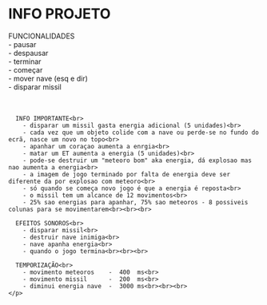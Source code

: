 <!DOCTYPE html>
<html>
  <body>
    <h1>
      INFO PROJETO<br>
    </h1>
    <p>
      FUNCIONALIDADES<br>
        - pausar<br>
        - despausar<br>
        - terminar<br>
        - começar<br>
        - mover nave (esq e dir)<br>
        - disparar missil<br><br><br>

      INFO IMPORTANTE<br>
        - disparar um missil gasta energia adicional (5 unidades)<br>
        - cada vez que um objeto colide com a nave ou perde-se no fundo do ecrã, nasce um novo no topo<br>
        - apanhar um coraçao aumenta a enrgia<br>
        - matar um ET aumenta a energia (5 unidades)<br>
        - pode-se destruir um "meteoro bom" aka energia, dá explosao mas nao aumenta a energia<br>
        - a imagem de jogo terminado por falta de energia deve ser diferente da por explosao com meteoro<br>
        - só quando se começa novo jogo é que a energia é reposta<br>
        - o missil tem um alcance de 12 movimentos<br>
        - 25% sao energias para apanhar, 75% sao meteoros - 8 possiveis colunas para se movimentarem<br><br><br>

      EFEITOS SONOROS<br>
        - disparar missil<br>
        - destruir nave inimiga<br>
        - nave apanha energia<br>
        - quando o jogo termina<br><br><br>

      TEMPORIZAÇÃO<br>
        - movimento meteoros    -  400  ms<br>
        - movimento missil      -  200  ms<br>
        - diminui energia nave  -  3000 ms<br><br><br>
    </p>
  </body>
</html>
